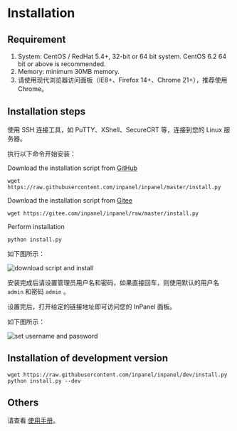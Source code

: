 # Installation

## Requirement

1. System: CentOS / RedHat 5.4+, 32-bit or 64 bit system. CentOS 6.2 64 bit or above is recommended.
2. Memory: minimum 30MB memory.
3. 请使用现代浏览器访问面板（IE8+、Firefox 14+、Chrome 21+），推荐使用 Chrome。

## Installation steps

使用 SSH 连接工具，如 PuTTY、XShell、SecureCRT 等，连接到您的 Linux 服务器。

执行以下命令开始安装：

Download the installation script from [GitHub](https://github.com/inpanel/inpanel)

```shell
wget https://raw.githubusercontent.com/inpanel/inpanel/master/install.py
```

Download the installation script from [Gitee](https://gitee.com/inpanel/inpanel)

```shell
wget https://gitee.com/inpanel/inpanel/raw/master/install.py
```

Perform installation

```shell
python install.py
```

如下图所示：

<img src="/images/install/1.png" alt="download script and install">

安装完成后请设置管理员用户名和密码，如果直接回车，则使用默认的用户名 `admin` 和密码 `admin` 。

设置完后，打开给定的链接地址即可访问您的 InPanel 面板。

如下图所示：

<img src="/images/install/2.png" alt="set username and password">

## Installation of development version

```shell
wget https://raw.githubusercontent.com/inpanel/inpanel/dev/install.py
python install.py --dev
```

## Others

请查看 [使用手册](manual.html)。
